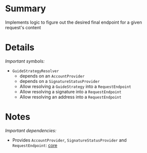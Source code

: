 
# Summary

Implements logic to figure out the desired final endpoint for a given request's content

# Details

*Important symbols:*

- `GuideStrategyResolver`
  - depends on an `AccountProvider`
  - depends on a `SignatureStatusProvider`
  - Allow resolving a `GuideStrategy` into a `RequestEndpoint`
  - Allow resolving a signature into a `RequestEndpoint`
  - Allow resolving an address into a `RequestEndpoint`

# Notes

*Important dependencies:*

- Provides `AccountProvider`, `SignatureStatusProvider` and `RequestEndpoint`: [core](../core/README.md)
